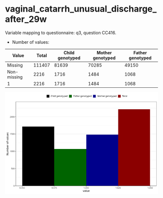 # vaginal_catarrh_unusual_discharge_after_29w
Variable mapping to questionnaire: q3, question CC416.
- Number of values:

| Value | Total | Child genotyped | Mother genotyped | Father genotyped |
| ----- | ----- | --------------- | ---------------- | ---------------- |
| Missing | 111407 | 81639 | 70285 | 49150 |
| Non-missing | 2216 | 1716 | 1484 | 1068 |
| 1 | 2216 | 1716 | 1484 | 1068 |



![](vaginal_catarrh_unusual_discharge_after_29w_n.png)



